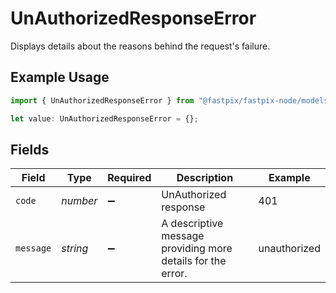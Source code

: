 # UnAuthorizedResponseError

Displays details about the reasons behind the request's failure.

## Example Usage

```typescript
import { UnAuthorizedResponseError } from "@fastpix/fastpix-node/models";

let value: UnAuthorizedResponseError = {};
```

## Fields

| Field                                                       | Type                                                        | Required                                                    | Description                                                 | Example                                                     |
| ----------------------------------------------------------- | ----------------------------------------------------------- | ----------------------------------------------------------- | ----------------------------------------------------------- | ----------------------------------------------------------- |
| `code`                                                      | *number*                                                    | :heavy_minus_sign:                                          | UnAuthorized response                                       | 401                                                         |
| `message`                                                   | *string*                                                    | :heavy_minus_sign:                                          | A descriptive message providing more details for the error. | unauthorized                                                |